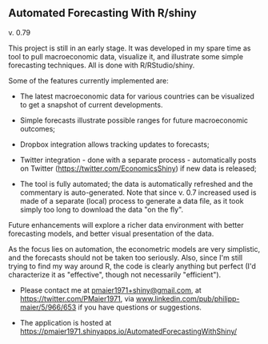 Automated Forecasting With R/shiny
-----------------------------------
v. 0.79

This project is still in an early stage. It was developed in my spare time as tool to pull macroeconomic data, visualize it, and illustrate some simple forecasting techniques. All is done with R/RStudio/shiny.

Some of the features currently implemented are:

+ The latest macroeconomic data for various countries can be visualized to get a snapshot of current developments.

+ Simple forecasts illustrate possible ranges for future macroeconomic outcomes;

+ Dropbox integration allows tracking updates to forecasts;

+ Twitter integration - done with a separate process - automatically posts on Twitter (https://twitter.com/EconomicsShiny) if new data is released;

+ The tool is fully automated; the data is automatically refreshed and the commentary is auto-generated. Note that since v. 0.7 increased used is made of a separate (local) process to generate a data file, as it took simply too long to download the data "on the fly".

Future enhancements will explore a richer data environment with better forecasting models, and better visual presentation of the data.

As the focus lies on automation, the econometric models are very simplistic, and the forecasts should not be taken too seriously. Also, since I'm still trying to find my way around R, the code is clearly anything but perfect (I'd characterize it as "effective", though not necessarily "efficient").

+ Please contact me at pmaier1971+shiny@gmail.com, at https://twitter.com/PMaier1971, via www.linkedin.com/pub/philipp-maier/5/966/653 if you have questions or suggestions. 

+ The application is hosted at https://pmaier1971.shinyapps.io/AutomatedForecastingWithShiny/

